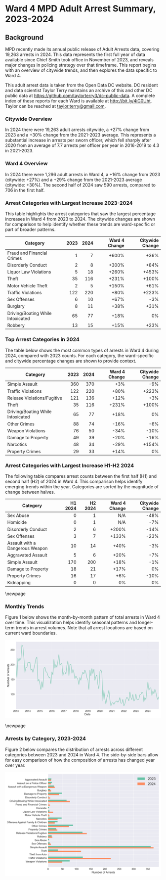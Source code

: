 # Ward 4 MPD Adult Arrest Summary, 2023-2024

## Background

MPD recently made its annual public release of Adult Arrests data, covering 19,263 arrests in 2024. This data represents the first full year of data available since Chief Smith took office in November of 2023, and reveals major changes in policing strategy over that timeframe. This report begins with an overview of citywide trends, and then explores the data specific to Ward 4.

This adult arrest data is taken from the Open Data DC website. DC resident and data scientist Taylor Terry maintains an archive of this and other DC public data at https://github.com/taylorterry3/dc-public-data. A complete index of these reports for each Ward is available at http://bit.ly/4iG0Uht. Taylor can be reached at taylor.terry@gmail.com.

### Citywide Overview

In 2024 there were 19,263 adult arrests citywide, a +27% change from 2023 and a +30% change from the 2021-2023 average. This represents a substantial increase in arrests per sworn officer, which fell sharply after 2020 from an average of 7.7 arrests per officer per year in 2016-2019 to 4.3 in 2021-2023.

### Ward 4 Overview
In 2024 there were 1,296 adult arrests in Ward 4, a +16% change from 2023 (citywide: +27%) and a +29% change from the 2021-2023 average (citywide: +30%). The second half of 2024 saw 590 arrests, compared to 706 in the first half.


### Arrest Categories with Largest Increase 2023-2024
This table highlights the arrest categories that saw the largest percentage increases in Ward 4 from 2023 to 2024. The citywide changes are shown for comparison to help identify whether these trends are ward-specific or part of broader patterns.

| Category | 2023 | 2024 | Ward 4 Change | Citywide Change |
|----------|------:|------:|---------:|----------------:|
| Fraud and Financial Crimes | 1 | 7 | +600% | +36% |
| Disorderly Conduct | 2 | 8 | +300% | +84% |
| Liquor Law Violations | 5 | 18 | +260% | +453% |
| Theft | 35 | 116 | +231% | +100% |
| Motor Vehicle Theft | 2 | 5 | +150% | +61% |
| Traffic Violations | 122 | 220 | +80% | +223% |
| Sex Offenses | 6 | 10 | +67% | -3% |
| Burglary | 8 | 11 | +38% | +31% |
| Driving/Boating While Intoxicated | 65 | 77 | +18% | 0% |
| Robbery | 13 | 15 | +15% | +23% |
### Top Arrest Categories in 2024
The table below shows the most common types of arrests in Ward 4 during 2024, compared with 2023 counts. For each category, the ward-specific and citywide percentage changes are shown to provide context.

| Category | 2023 | 2024 | Ward 4 Change | Citywide Change |
|----------|------:|------:|---------:|----------------:|
| Simple Assault | 360 | 370 | +3% | -9% |
| Traffic Violations | 122 | 220 | +80% | +223% |
| Release Violations/Fugitive | 121 | 136 | +12% | +3% |
| Theft | 35 | 116 | +231% | +100% |
| Driving/Boating While Intoxicated | 65 | 77 | +18% | 0% |
| Other Crimes | 88 | 74 | -16% | -6% |
| Weapon Violations | 76 | 50 | -34% | -10% |
| Damage to Property | 49 | 39 | -20% | -16% |
| Narcotics | 48 | 34 | -29% | +154% |
| Property Crimes | 29 | 33 | +14% | 0% |

### Arrest Categories with Largest Increase H1-H2 2024
The following table compares arrest counts between the first half (H1) and second half (H2) of 2024 in Ward 4. This comparison helps identify emerging trends within the year. Categories are sorted by the magnitude of change between halves.

| Category | H1 2024 | H2 2024 | Ward 4 Change | Citywide Change |
|----------|---------:|---------:|---------:|----------------:|
| Sex Abuse | 0 | 1 | N/A | -48% |
| Homicide | 0 | 1 | N/A | -7% |
| Disorderly Conduct | 2 | 6 | +200% | -14% |
| Sex Offenses | 3 | 7 | +133% | -23% |
| Assault with a Dangerous Weapon | 10 | 14 | +40% | -3% |
| Aggravated Assault | 5 | 6 | +20% | -7% |
| Simple Assault | 170 | 200 | +18% | -1% |
| Damage to Property | 18 | 21 | +17% | 0% |
| Property Crimes | 16 | 17 | +6% | -10% |
| Kidnapping | 0 | 0 | 0% | 0% |

\newpage
### Monthly Trends
Figure 1 below shows the month-by-month pattern of total arrests in Ward 4 over time. This visualization helps identify seasonal patterns and longer-term trends in arrest volumes. Note that all arrest locations are based on current ward boundaries.

![Monthly Arrest Trends](ward_4_monthly_trends.png)


\newpage
### Arrests by Category, 2023-2024
Figure 2 below compares the distribution of arrests across different categories between 2023 and 2024 in Ward 4. The side-by-side bars allow for easy comparison of how the composition of arrests has changed year over year.

![Arrests by category](ward_4_categories.png)
